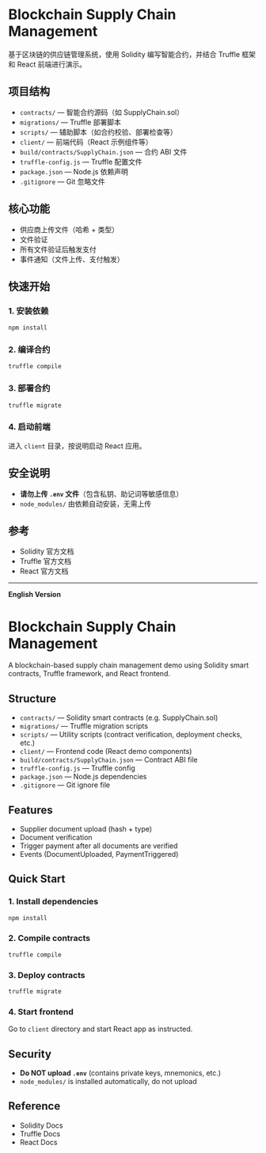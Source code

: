 # Blockchain Supply Chain Management

基于区块链的供应链管理系统，使用 Solidity 编写智能合约，并结合 Truffle 框架和 React 前端进行演示。

## 项目结构

- `contracts/` — 智能合约源码（如 SupplyChain.sol）
- `migrations/` — Truffle 部署脚本
- `scripts/` — 辅助脚本（如合约校验、部署检查等）
- `client/` — 前端代码（React 示例组件等）
- `build/contracts/SupplyChain.json` — 合约 ABI 文件
- `truffle-config.js` — Truffle 配置文件
- `package.json` — Node.js 依赖声明
- `.gitignore` — Git 忽略文件

## 核心功能

- 供应商上传文件（哈希 + 类型）
- 文件验证
- 所有文件验证后触发支付
- 事件通知（文件上传、支付触发）

## 快速开始

### 1. 安装依赖

```bash
npm install
```

### 2. 编译合约

```bash
truffle compile
```

### 3. 部署合约

```bash
truffle migrate
```

### 4. 启动前端

进入 `client` 目录，按说明启动 React 应用。

## 安全说明

- **请勿上传 `.env` 文件**（包含私钥、助记词等敏感信息）
- `node_modules/` 由依赖自动安装，无需上传

## 参考

- Solidity 官方文档
- Truffle 官方文档
- React 官方文档

---

**English Version**

# Blockchain Supply Chain Management

A blockchain-based supply chain management demo using Solidity smart contracts, Truffle framework, and React frontend.

## Structure

- `contracts/` — Solidity smart contracts (e.g. SupplyChain.sol)
- `migrations/` — Truffle migration scripts
- `scripts/` — Utility scripts (contract verification, deployment checks, etc.)
- `client/` — Frontend code (React demo components)
- `build/contracts/SupplyChain.json` — Contract ABI file
- `truffle-config.js` — Truffle config
- `package.json` — Node.js dependencies
- `.gitignore` — Git ignore file

## Features

- Supplier document upload (hash + type)
- Document verification
- Trigger payment after all documents are verified
- Events (DocumentUploaded, PaymentTriggered)

## Quick Start

### 1. Install dependencies

```bash
npm install
```

### 2. Compile contracts

```bash
truffle compile
```

### 3. Deploy contracts

```bash
truffle migrate
```

### 4. Start frontend

Go to `client` directory and start React app as instructed.

## Security

- **Do NOT upload `.env`** (contains private keys, mnemonics, etc.)
- `node_modules/` is installed automatically, do not upload

## Reference

- Solidity Docs
- Truffle Docs
- React Docs

